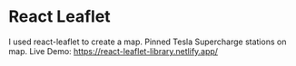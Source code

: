 # React Leaflet

I used react-leaflet to create a map.
Pinned Tesla Supercharge stations on map.
Live Demo: https://react-leaflet-library.netlify.app/
